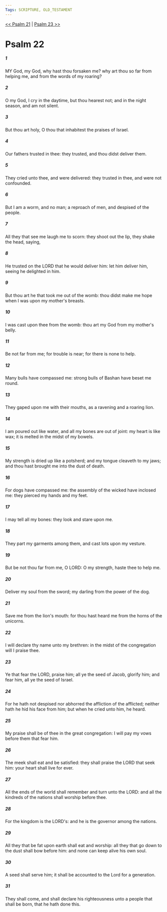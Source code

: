 ```yaml
---
Tags: SCRIPTURE, OLD_TESTAMENT
---
```


[<< Psalm 21](OLD_TESTAMENT/19_Psalms/Psalm_21.md) | [Psalm 23 >>](OLD_TESTAMENT/19_Psalms/Psalm_23.md)

# Psalm 22

##### 1
 MY God, my God, why hast thou forsaken me?  why art thou so far from helping me, and from the words of my roaring?
##### 2
 O my God, I cry in the daytime, but thou hearest not; and in the night season, and am not silent.
##### 3
 But thou art holy, O thou that inhabitest the praises of Israel.
##### 4
 Our fathers trusted in thee: they trusted, and thou didst deliver them.
##### 5
 They cried unto thee, and were delivered: they trusted in thee, and were not confounded.
##### 6
 But I am a worm, and no man; a reproach of men, and despised of the people.
##### 7
 All they that see me laugh me to scorn: they shoot out the lip, they shake the head, saying,
##### 8
 He trusted on the LORD that he would deliver him: let him deliver him, seeing he delighted in him.
##### 9
 But thou art he that took me out of the womb: thou didst make me hope when I was upon my mother's breasts.
##### 10
 I was cast upon thee from the womb: thou art my God from my mother's belly.
##### 11
 Be not far from me; for trouble is near; for there is none to help.
##### 12
 Many bulls have compassed me: strong bulls of Bashan have beset me round.
##### 13
 They gaped upon me with their mouths, as a ravening and a roaring lion.
##### 14
 I am poured out like water, and all my bones are out of joint: my heart is like wax; it is melted in the midst of my bowels.
##### 15
 My strength is dried up like a potsherd; and my tongue cleaveth to my jaws; and thou hast brought me into the dust of death.
##### 16
 For dogs have compassed me: the assembly of the wicked have inclosed me: they pierced my hands and my feet.
##### 17
 I may tell all my bones: they look and stare upon me.
##### 18
 They part my garments among them, and cast lots upon my vesture.
##### 19
 But be not thou far from me, O LORD: O my strength, haste thee to help me.
##### 20
 Deliver my soul from the sword; my darling from the power of the dog.
##### 21
 Save me from the lion's mouth: for thou hast heard me from the horns of the unicorns.
##### 22
 I will declare thy name unto my brethren: in the midst of the congregation will I praise thee.
##### 23
 Ye that fear the LORD, praise him; all ye the seed of Jacob, glorify him; and fear him, all ye the seed of Israel.
##### 24
 For he hath not despised nor abhorred the affliction of the afflicted; neither hath he hid his face from him; but when he cried unto him, he heard.
##### 25
 My praise shall be of thee in the great congregation: I will pay my vows before them that fear him.
##### 26
 The meek shall eat and be satisfied: they shall praise the LORD that seek him: your heart shall live for ever.
##### 27
 All the ends of the world shall remember and turn unto the LORD: and all the kindreds of the nations shall worship before thee.
##### 28
 For the kingdom is the LORD's: and he is the governor among the nations.
##### 29
 All they that be fat upon earth shall eat and worship: all they that go down to the dust shall bow before him: and none can keep alive his own soul.
##### 30
 A seed shall serve him; it shall be accounted to the Lord for a generation.
##### 31
 They shall come, and shall declare his righteousness unto a people that shall be born, that he hath done this.
